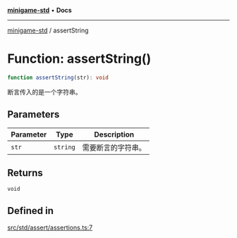 [**minigame-std**](../README.md) • **Docs**

***

[minigame-std](../README.md) / assertString

# Function: assertString()

```ts
function assertString(str): void
```

断言传入的是一个字符串。

## Parameters

| Parameter | Type | Description |
| ------ | ------ | ------ |
| `str` | `string` | 需要断言的字符串。 |

## Returns

`void`

## Defined in

[src/std/assert/assertions.ts:7](https://github.com/JiangJie/minigame-std/blob/b22fceadbb04574df41eed36a50100fba3cc5e73/src/std/assert/assertions.ts#L7)
